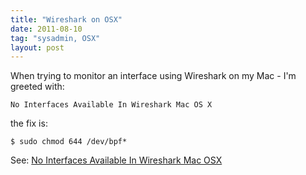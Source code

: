 ```yaml
---
title: "Wireshark on OSX"
date: 2011-08-10
tag: "sysadmin, OSX"
layout: post
---
```

When trying to monitor an interface using Wireshark on my Mac - I'm greeted with:
```
No Interfaces Available In Wireshark Mac OS X
```

the fix is:

```
$ sudo chmod 644 /dev/bpf*
```

See: [No Interfaces Available In Wireshark Mac OSX](http://langui.sh/2010/01/31/no-interfaces-available-in-wireshark-mac-os-x/)
